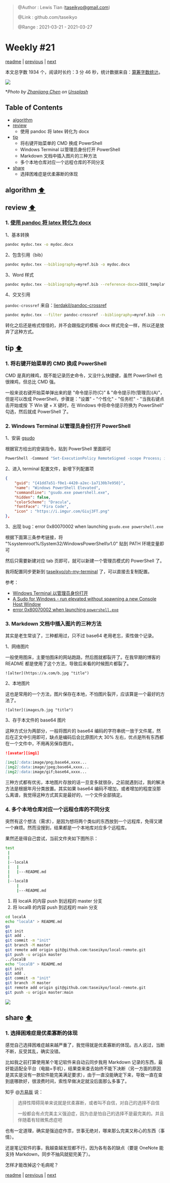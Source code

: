 > @Author  : Lewis Tian (taseikyo@gmail.com)
>
> @Link    : github.com/taseikyo
>
> @Range   : 2021-03-21 - 2021-03-27

# Weekly #21

[readme](../README.md) | [previous](202103W3.md) | [next](202103W5.md)

本文总字数 1934 个，阅读时长约：3 分 46 秒，统计数据来自：[算筹字数统计](http://www.xiqei.com/tools?p=tj)。

![](../images/2021/03/zhanjiang-chen-H3SOLpA1scg-unsplash.jpg)

\**Photo by [Zhanjiang Chen](https://unsplash.com/@joegeek) on [Unsplash](https://unsplash.com/photos/H3SOLpA1scg)*

## Table of Contents

- [algorithm](#algorithm-)
- [review](#review-)
	- 使用 pandoc 将 latex 转化为 docx
- [tip](#tip-)
	- 将右键开始菜单的 CMD 换成 PowerShell
	- Windows Terminal 以管理员身份打开 PowerShell
	- Markdown 文档中插入图片的三种方法
	- 多个本地仓库对应一个远程仓库的不同分支
- [share](#share-)
	- 选择困难症是优柔寡断的体现

## algorithm [⬆](#weekly-21)

## review [⬆](#weekly-21)

### 1. [使用 pandoc 将 latex 转化为 docx](https://medium.com/@zhelinchen91/how-to-convert-from-latex-to-ms-word-with-pandoc-f2045a762293)

1、基本转换

```Bash
pandoc mydoc.tex -o mydoc.docx
```

2、包含引用（bib）

```Bash
pandoc mydoc.tex --bibliography=myref.bib -o mydoc.docx
```

3、Word 样式

```Bash
pandoc mydoc.tex --bibliography=myref.bib --reference-docx=IEEE_template.doc -o mydoc.docx
```

4、交叉引用

`pandoc-crossref` 来自：[lierdakil/pandoc-crossref](https://github.com/lierdakil/pandoc-crossref)

```Bash
pandoc mydoc.tex --filter pandoc-crossref --bibliography=myref.bib --reference-docx=IEEE_template.doc -o mydoc.docx
```

转化之后还是格式怪怪的，并不会跟指定的模板 docx 样式完全一样，所以还是放弃了这种方式。

## tip [⬆](#weekly-21)

### 1. 将右键开始菜单的 CMD 换成 PowerShell

CMD 是真的辣鸡，既不能记录历史命令，又没什么快捷键，虽然 PowerShell 也很辣鸡，但总比 CMD 强。

一般来说右键开始菜单弹出来的是 "命令提示符(C)" & "命令提示符(管理员)(A)"，但是可以改成 PowerShell，步骤是："设置" - "个性化" - "任务栏" - "当我右键点击开始或按 下 Win 键 + X 键时，在 Windows 中将命令提示符换为 PowerShell" 勾选，然后就成 PowerShell 了。

### 2. Windows Terminal 以管理员身份打开 PowerShell

1、安装 [gsudo](https://github.com/gerardog/gsudo)

根据官方给出的安装指令，贴到 PowerShell 里面即可

```PowerShell
PowerShell -Command "Set-ExecutionPolicy RemoteSigned -scope Process; iwr -useb https://raw.githubusercontent.com/gerardog/gsudo/master/installgsudo.ps1 | iex"
```

2、进入 terminal 配置文件，新增下列配置项

```Json
{
	"guid": "{41dd7a51-f0e1-4420-a2ec-1a7130b7e950}",
	"name": "Windows PowerShell Elevated",
	"commandline": "gsudo.exe powershell.exe",
	"hidden": false,
	"colorScheme": "Dracula",
	"fontFace": "Fira Code",
	"icon" : "https://i.imgur.com/Giuj3FT.png"
},
```

3、出现 bug：error 0x80070002 when launching `gsudo.exe powershell.exe`

根据下面第三条参考链接，将 "%systemroot%/System32/WindowsPowerShell\v1.0" 贴到 PATH 环境变量即可

然后只需要新建对应 tab 页即可，就可以新建一个管理员模式的 PowerShell 了。

我将配置同步更新到 [taseikyo/oh-my-terminal](https://github.com/taseikyo/oh-my-terminal) 了，可以直接去复制配置。

参考：

- [Windows Terminal 以管理员身份打开](https://blog.csdn.net/weixin_40263993/article/details/112917070)
- [A Sudo for Windows - run elevated without spawning a new Console Host Window](https://github.com/gerardog/gsudo)
- [error 0x80070002 when launching `powershell.exe`](https://github.com/microsoft/terminal/issues/6039)

### 3. Markdown 文档中插入图片的三种方法

其实是老生常谈了，三种都用过，只不过 base64 老用老忘，索性做个记录。

1、网络图片

一般使用图床，主要怕图床的网站跑路，然后图就都裂开了。在我早期的博客的 README 都是使用了这个方法，导致后来看的时候图片都裂了。

`![alter](https://a.com/b.jpg "title")`

2、本地图片

这也是常用的一个方法，图片保存在本地，不怕图片裂开，应该算是一个最好的方法了。

`![alter](images/b.jpg "title")`

3、存于本文件的 base64 图片

这种方式分为两部分，一般将图片的 base64 编码的字符串统一放于文件尾，然后在正文中引用即可，缺点是编码后会比原图片大 30% 左右，优点是所有东西都在一个文件中，不用再另保存图片。

```Markdown
![avatar][img1]

[img1]:data:image/png;base64,xxxx...
[img2]:data:image/jpeg;base64,xxxx...
[img2]:data:image/gif;base64,xxxx...
```

三种方式都有优劣，本地图片存放的话一旦变多就很杂，之前就遇到过，我的解决方法是根据年月分类放置。其实如果 base64 编码不增加，或者增加的程度没那么离谱，我觉得这种方式其实是最好的，一个文件全部搞定。

### 4. 多个本地仓库对应一个远程仓库的不同分支

突然有这个想法（需求），是因为想将两个类似的东西放到一个远程库，免得又建一个麻烦。然而没搜到，结果都是一个本地库对应多个远程库。

果然还是得自己尝试，当前文件夹如下图所示：

```Bash
test
 |
 |
 |--localA
 |   |
 |   |---README.md
 |
 |--localB
     |
     |---README.md
```

1. 将 localA 的内容 push 到远程的 master 分支
2. 将 localB 的内容 push 到远程的 main 分支

```Bash
cd localA
echo "localA" > README.md
gs
git init
git add .
git commit -m "init"
git branch -M master
git remote add origin git@github.com:taseikyo/local-remote.git
git push -u origin master
../localB
echo "localB" > README.md
git init
git add .
git commit -m "init"
git branch -M master
git remote add origin git@github.com:taseikyo/local-remote.git
git push -u origin master:main
```

![](../images/2021/03/Snipaste_20210325171054.png)

## share [⬆](#weekly-21)

### 1. 选择困难症是优柔寡断的体现

感觉自己选择困难症越来越严重了，我觉得就是优柔寡断的体现。古人说过，当断不断，反受其乱，确实没错。

比如我之前打算使用某个笔记软件来自动云同步我用 Markdown 记录的东西，最好能适配全平台（电脑+手机），结果查来查去始终不能下决断（另一方面的原因是其实是没有一款软件能完美满足要求），由于一直没能确定下来，导致一直在查到底哪款好，很浪费时间，索性早做决定就没后面那么多事了。

知乎 @[方易辰](https://www.zhihu.com/question/20191892/answer/19773018) 说：

> 选择性障碍简单来说就是优柔寡断，或者叫不自信，对自己的选择不自信
>
> 一般都会有点完美主义强迫症，因为总是怕自己的选择不是最完美的。并且伴随着有轻微焦虑症吧

也有一定道理，确实是强迫症作祟，世事无绝对，哪来那么完美又称心的东西（事情）。

还是笔记软件的事，我越查越发现都不行，因为各有各的缺点（要是 OneNote 能支持 Markdown，同步不抽风就挺完美了）。

怎样才能改掉这个毛病呢？

[readme](../README.md) | [previous](202103W3.md) | [next](202103W5.md)
